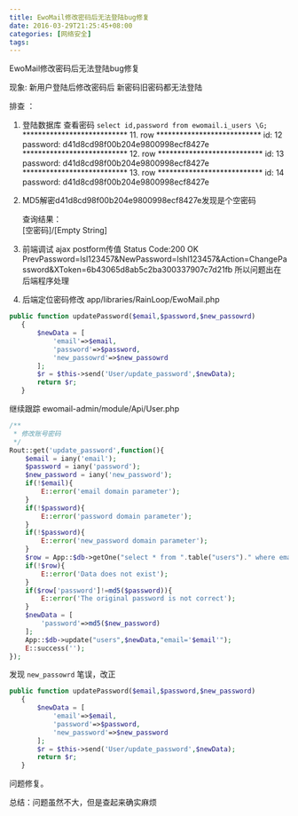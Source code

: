 ```yaml
---
title: EwoMail修改密码后无法登陆bug修复
date: 2016-03-29T21:25:45+08:00
categories: [网络安全]
tags:
---
```

EwoMail修改密码后无法登陆bug修复

现象:
  新用户登陆后修改密码后 新密码旧密码都无法登陆

排查 ：
1. 登陆数据库 查看密码
`select id,password from ewomail.i_users \G;`
*************************** 11. row ***************************
      id: 12
password: d41d8cd98f00b204e9800998ecf8427e
*************************** 12. row ***************************
      id: 13
password: d41d8cd98f00b204e9800998ecf8427e
*************************** 13. row ***************************
      id: 14
password: d41d8cd98f00b204e9800998ecf8427e

 2.  MD5解密d41d8cd98f00b204e9800998ecf8427e发现是个空密码

     查询结果：  
     [空密码]/[Empty String]

 3. 前端调试 ajax postform传值 Status Code:200 OK
   PrevPassword=lsl123457&NewPassword=lshl123457&Action=ChangePassword&XToken=6b43065d8ab5c2ba300337907c7d21fb
   所以问题出在后端程序处理

 4. 后端定位密码修改
 app/libraries/RainLoop/EwoMail.php
 ```php
 public function updatePassword($email,$password,$new_passowrd)
    {
        $newData = [
            'email'=>$email,
            'password'=>$password,
            'new_passowrd'=>$new_passowrd
        ];
        $r = $this->send('User/update_password',$newData);
        return $r;
    }
  ```

继续跟踪 ewomail-admin/module/Api/User.php

```php
/**
 * 修改账号密码
 */
Rout::get('update_password',function(){
    $email = iany('email');
    $password = iany('password');
    $new_password = iany('new_password');
    if(!$email){
        E::error('email domain parameter');
    }
    if(!$password){
        E::error('password domain parameter');
    }
    if(!$password){
        E::error('new_password domain parameter');
    }
    $row = App::$db->getOne("select * from ".table("users")." where email='$email' and active=1");
    if(!$row){
        E::error('Data does not exist');
    }
    if($row['password']!=md5($password)){
        E::error('The original password is not correct');
    }
    $newData = [
        'password'=>md5($new_password)
    ];
    App::$db->update("users",$newData,"email='$email'");
    E::success('');
});
```
发现 `new_passowrd` 笔误，改正
```php
public function updatePassword($email,$password,$new_password)
   {
       $newData = [
           'email'=>$email,
           'password'=>$password,
           'new_password'=>$new_password
       ];
       $r = $this->send('User/update_password',$newData);
       return $r;
   }
```

问题修复。

总结：问题虽然不大，但是查起来确实麻烦
